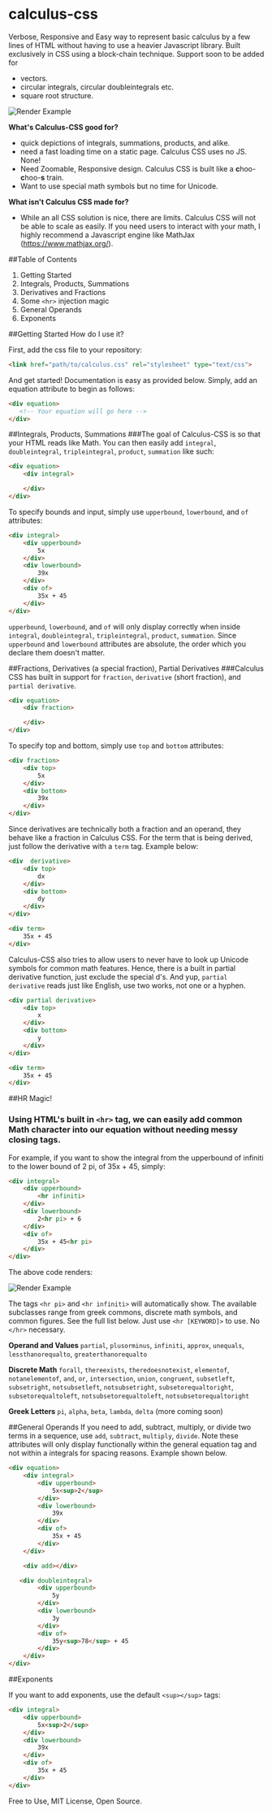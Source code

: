 # calculus-css

Verbose, Responsive and Easy way to represent basic calculus by a few lines of HTML without having to use a heavier Javascript library. Built exclusively in CSS using a block-chain technique.   Support soon to be added for 
* vectors.
* circular integrals, circular doubleintegrals etc.
* square root structure.


![Render Example](/example/render2.png)

**What's Calculus-CSS good for?**
* quick depictions of integrals, summations, products, and alike. 
* need a fast loading time on a static page.  Calculus CSS uses no JS.  None!
* Need Zoomable, Responsive design.  Calculus CSS is built like a **c**hoo-**c**hoo-**s** train.
* Want to use special math symbols but no time for Unicode.

**What isn't Calculus CSS made for?**
* While an all CSS solution is nice, there are limits.  Calculus CSS will not be able to scale as easily. If you need users to interact with your math, I highly recommend a Javascript engine like MathJax (https://www.mathjax.org/).

##Table of Contents
1) Getting Started
2) Integrals, Products, Summations
3) Derivatives and Fractions
4) Some ```<hr>``` injection magic
5) General Operands
6) Exponents

##Getting Started
How do I use it? 

First, add the css file to your repository: 
```HTML
<link href="path/to/calculus.css" rel="stylesheet" type="text/css">
```

And get started!  Documentation is easy as provided below.  Simply, add an equation attribute to begin as follows:
```HTML
<div equation>
   <!-- Your equation will go here -->
</div>
```

##Integrals, Products, Summations
###The goal of Calculus-CSS is so that your HTML reads like Math.  You can then easily add ```integral```, ```doubleintegral```, ```tripleintegral```, ```product```, ```summation``` like such:

```HTML
<div equation>
    <div integral>

    </div>
</div>
```

To specify bounds and input, simply use ```upperbound```, ```lowerbound```, and ```of``` attributes: 
```HTML
<div integral>
    <div upperbound>
        5x
    </div>
    <div lowerbound>
        39x
    </div>
    <div of>
        35x + 45
    </div>
</div>
```



```upperbound```, ```lowerbound```, and ```of``` will only display correctly when inside ```integral```, ```doubleintegral```, ```tripleintegral```, ```product```, ```summation```.  Since ```upperbound``` and ```lowerbound``` attributes are absolute, the order which you declare them doesn't matter.


##Fractions, Derivatives (a special fraction), Partial Derivatives
###Calculus CSS has built in support for ```fraction```, ```derivative``` (short fraction), and ```partial derivative```.  

```HTML
<div equation>
    <div fraction>

    </div>
</div>
```

To specify top and bottom, simply use ```top```  and ```bottom``` attributes: 
```HTML
<div fraction>
    <div top>
        5x
    </div>
    <div bottom>
        39x
    </div>
</div>
```

Since derivatives are technically both a fraction and an operand, they behave like a fraction in Calculus CSS.  For the term that is being derived, just follow the derivative with a ```term``` tag.  Example below:

```HTML
<div  derivative>
    <div top>
        dx 
    </div>
    <div bottom>
        dy
    </div>
</div>

<div term>
    35x + 45
</div>
```
Calculus-CSS also tries to allow users to never have to look up Unicode symbols for common math features. Hence, there is a built in partial derivative function, just exclude the special d's.  And yup, ```partial derivative``` reads just like English, use two works, not one or a hyphen.

```HTML
<div partial derivative>
    <div top>
        x 
    </div>
    <div bottom>
        y
    </div>
</div>

<div term>
    35x + 45
</div>
```

##HR Magic!
### Using HTML's built in ```<hr>``` tag, we can easily add common Math character into our equation without needing messy closing tags.

For example, if you want to show the integral from the upperbound of infiniti to the lower bound of 2 pi, of 35x + 45, simply:
```HTML
<div integral>
    <div upperbound>
        <hr infiniti>
    </div>
    <div lowerbound>
        2<hr pi> + 6
    </div>
    <div of>
        35x + 45<hr pi>
    </div>
</div>
```

The above code renders: 

![Render Example](/example/render3.png)


The tags ```<hr pi>``` and ```<hr infiniti>``` will automatically show. The available subclasses range from greek commons, discrete
math symbols, and common figures.  See the full list below.  Just use ```<hr [KEYWORD]>``` to use.  No ```</hr>``` necessary.  

**Operand and Values**
```partial```, ```plusorminus```, ```infiniti```, ```approx```, ```unequals```, ```lessthanorequalto```, ```greaterthanorequalto```

**Discrete Math**
```forall```, ```thereexists```, ```theredoesnotexist```, ```elementof```, ```notanelementof```, ```and```, ```or```, ```intersection```, ```union```, ```congruent```, ```subsetleft```, ```subsetright```, ```notsubsetleft```, ```notsubsetright```, ```subsetorequaltoright```, ```subsetorequaltoleft```, ```notsubsetorequaltoleft```, ```notsubsetorequaltoright```

**Greek Letters**
```pi```, ```alpha```, ```beta```, ```lambda```, ```delta``` (more coming soon)

##General Operands
If you need to add, subtract, multiply, or divide two terms in a sequence, use ```add```, ```subtract```, ```multiply```, ```divide```.
Note these attributes will only display functionally within the general equation tag and not within a integrals for spacing reasons.
Example shown below.

```HTML
<div equation>
    <div integral>
        <div upperbound>
            5x<sup>2</sup>
        </div>
        <div lowerbound>
            39x
        </div>
        <div of>
            35x + 45
        </div>
    </div>

    <div add></div>

   <div doubleintegral>
        <div upperbound>
            5y
        </div>
        <div lowerbound>
            3y
        </div>
        <div of>
            35y<sup>78</sup> + 45
        </div>
    </div>
</div>
```

##Exponents

If you want to add exponents, use the default ```<sup></sup>``` tags:
```HTML
<div integral>
    <div upperbound>
        5x<sup>2</sup>
    </div>
    <div lowerbound>
        39x
    </div>
    <div of>
        35x + 45
    </div>
</div>
```

Free to Use, MIT License, Open Source.
